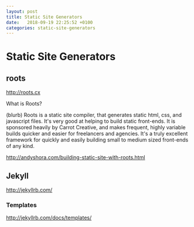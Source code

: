 ```yaml
---
layout: post
title: Static Site Generators
date:   2018-09-19 22:25:52 +0100
categories: static-site-generators
---
```

Static Site Generators
======================

roots
-----

<http://roots.cx>

What is Roots?

(blurb) Roots is a static site compiler, that generates static html, css, and
javascript files. It's very good at helping to build static front-ends.
It is sponsored heavily by Carrot Creative, and makes frequent, highly
variable builds quicker and easier for freelancers and agencies. It's a
truly excellent framework for quickly and easily building small to
medium sized front-ends of any kind.

<http://andyshora.com/building-static-site-with-roots.html>

Jekyll
------

<http://jekyllrb.com/>

### Templates

<http://jekyllrb.com/docs/templates/>
